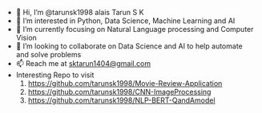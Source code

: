 - 👋 Hi, I’m @tarunsk1998 alais Tarun S K
- 👀 I’m interested in Python, Data Science, Machine Learning and AI
- 🌱 I’m currently focusing on Natural Language processing and Computer Vision
- 💞️ I’m looking to collaborate on Data Science and AI to help automate and solve problems
- 📫 Reach me at sktarun1404@gmail.com
- Interesting Repo to visit
   1. https://github.com/tarunsk1998/Movie-Review-Application
   2. https://github.com/tarunsk1998/CNN-ImageProcessing
   3. https://github.com/tarunsk1998/NLP-BERT-QandAmodel

<!---
tarunsk1998/tarunsk1998 is a ✨ special ✨ repository because its `README.md` (this file) appears on your GitHub profile.
You can click the Preview link to take a look at your changes.
--->
